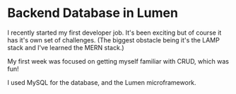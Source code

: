 # Backend Database in Lumen

I recently started my first developer job. It's been exciting but of course it has it's own set of challenges. (The biggest obstacle being it's the LAMP stack and I've learned the MERN stack.) 

My first week was focused on getting myself familiar with CRUD, which was fun!

I used MySQL for the database, and the Lumen microframework.
